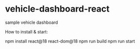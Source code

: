 # vehicle-dashboard-react
sample vehicle dashboard

How to install & start:

npm install react@18 react-dom@18
npm run build
npm run start

